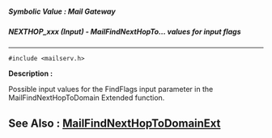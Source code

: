 ##### Symbolic Value : Mail Gateway
##### NEXTHOP_xxx (Input) - MailFindNextHopTo... values for input flags
---
```
#include <mailserv.h>
```
**Description :**

Possible input values for the FindFlags input parameter in the 
MailFindNextHopToDomain Extended function.

**See Also :**
[MailFindNextHopToDomainExt](/domino-c-api-docs/reference/Func/MailFindNextHopToDomainExt)
---

